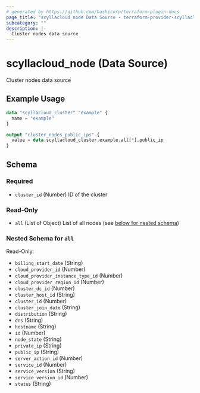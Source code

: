 ```yaml
---
# generated by https://github.com/hashicorp/terraform-plugin-docs
page_title: "scyllacloud_node Data Source - terraform-provider-scyllacloud"
subcategory: ""
description: |-
  Cluster nodes data source
---
```


# scyllacloud_node (Data Source)

Cluster nodes data source

## Example Usage

```terraform
data "scyllacloud_cluster" "example" {
  name = "example"
}

output "cluster_nodes_public_ips" {
  value = data.scyllacloud_cluster.example.all[*].public_ip
}
```

<!-- schema generated by tfplugindocs -->
## Schema

### Required

- `cluster_id` (Number) ID of the cluster

### Read-Only

- `all` (List of Object) List of all nodes (see [below for nested schema](#nestedatt--all))

<a id="nestedatt--all"></a>
### Nested Schema for `all`

Read-Only:

- `billing_start_date` (String)
- `cloud_provider_id` (Number)
- `cloud_provider_instance_type_id` (Number)
- `cloud_provider_region_id` (Number)
- `cluster_dc_id` (Number)
- `cluster_host_id` (String)
- `cluster_id` (Number)
- `cluster_join_date` (String)
- `distribution` (String)
- `dns` (String)
- `hostname` (String)
- `id` (Number)
- `node_state` (String)
- `private_ip` (String)
- `public_ip` (String)
- `server_action_id` (Number)
- `service_id` (Number)
- `service_version` (String)
- `service_version_id` (Number)
- `status` (String)


